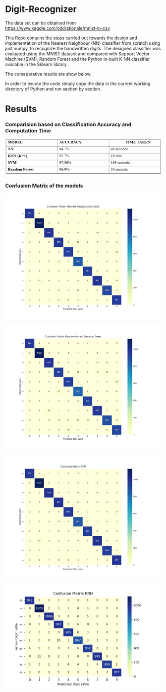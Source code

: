 # Digit-Recognizer

The data set can be obtained from https://www.kaggle.com/oddrationale/mnist-in-csv

This Repo contains the steps carried out towards  the design and  implementation of the Nearest Neighbour (NN) classifier from scratch using just numpy, to recognize the handwritten digits. The designed classifier was evaluated using the MNIST dataset and compared with Support Vector Machine (SVM), Random Forest and the Python in-built K-NN classifier available in the Sklearn library.

The comaparative results are show below.

In order to excute the code simply copy the data in the current working directory of Python and run section by section.

# Results

### Comparision based on Classification Accuracy and Computation Time

![](Results/ctable.PNG)

### Confusion Matrix of the models

![](Results/NN(scratch).png)

![](Results/Random%20Forest.png)

![](Results/SVM.png)

![](Results/KNN.png)


